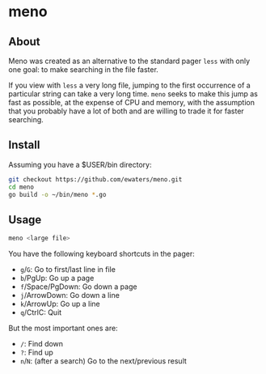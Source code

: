 # meno

## About

Meno was created as an alternative to the standard pager `less` with only one
goal: to make searching in the file faster.

If you view with `less` a very long file, jumping to the first occurrence of a
particular string can take a very long time. `meno` seeks to make this jump as
fast as possible, at the expense of CPU and memory, with the assumption that you
probably have a lot of both and are willing to trade it for faster searching.

## Install

Assuming you have a $USER/bin directory:

```bash
git checkout https://github.com/ewaters/meno.git
cd meno
go build -o ~/bin/meno *.go
```

## Usage

```bash
meno <large file>
```

You have the following keyboard shortcuts in the pager:

- `g`/`G`: Go to first/last line in file
- `b`/PgUp: Go up a page
- `f`/Space/PgDown: Go down a page
- `j`/ArrowDown: Go down a line
- `k`/ArrowUp: Go up a line
- `q`/CtrlC: Quit

But the most important ones are:

- `/`: Find down
- `?`: Find up
- `n`/`N`: (after a search) Go to the next/previous result
